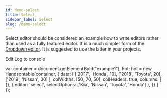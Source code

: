 ```yaml
---
id: demo-select
title: Select
sidebar_label: Select
slug: /demo-select
---
```


Select editor should be considered an example how to write editors rather than used as a fully featured editor. It is a much simpler form of the [Dropdown editor](/docs/8.2.0/demo-dropdown.html). It is suggested to use the latter in your projects.

Edit Log to console

var container = document.getElementById("example1"), hot; hot = new Handsontable(container, { data: \[ \['2017', 'Honda', 10\], \['2018', 'Toyota', 20\], \['2019', 'Nissan', 30\] \], colWidths: \[50, 70, 50\], colHeaders: true, columns: \[ {}, { editor: 'select', selectOptions: \['Kia', 'Nissan', 'Toyota', 'Honda'\] }, {} \] });

